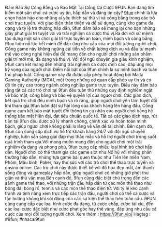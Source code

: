 Đảm Bảo Sự Công Bằng và Bảo Mật Tại Cổng Cá Cược 9FUN
Bạn đang tìm kiếm một sân chơi cá cược uy tín, hấp dẫn và đáng tin cậy?  [9fun](https://9fun.vip/) chính là lựa chọn hoàn hảo cho những ai yêu thích sự thú vị và công bằng trong các trò chơi trực tuyến. Với giao diện thân thiện và dễ sử dụng, cùng kho game đa dạng và tỷ lệ trả thưởng hấp dẫn, 9fun đảm bảo sẽ mang lại cho bạn những giây phút giải trí tuyệt vời và trải nghiệm cá cược thú vị.Ra đời với sứ mệnh tạo dựng một sân chơi giải trí trực tuyến an toàn, minh bạch và công bằng, 9fun luôn nỗ lực hết mình để đáp ứng nhu cầu của mọi đối tượng người chơi. Cổng game này không ngừng cải tiến về chất lượng dịch vụ và đầu tư mạnh mẽ vào công nghệ hiện đại để mang đến cho người chơi những sản phẩm giải trí mới mẻ, đa dạng và thú vị. Với đội ngũ chuyên gia giàu kinh nghiệm, 9fun cam kết mang đến những trải nghiệm cá cược đỉnh cao, đáp ứng mọi kỳ vọng của người chơi.Điểm nổi bật của 9fun chính là sự minh bạch và tuân thủ pháp luật. Cổng game này đã được cấp phép hoạt động bởi Malta Gaming Authority (MGA), một trong những cơ quan cấp phép uy tín và có độ tin cậy cao trong ngành công nghiệp game trực tuyến. Điều này đảm bảo rằng tất cả các trò chơi tại 9fun đều tuân thủ những quy định nghiêm ngặt về bảo mật, công bằng và bảo vệ quyền lợi của người chơi. Các giao dịch, kết quả trò chơi đều minh bạch và rõ ràng, giúp người chơi yên tâm tuyệt đối khi tham gia.9fun luôn đặt sự hài lòng của khách hàng lên hàng đầu. Cổng game cam kết bảo mật tuyệt đối thông tin cá nhân của người chơi bằng hệ thống bảo mật hiện đại, đạt tiêu chuẩn quốc tế. Tất cả các giao dịch nạp, rút tiền tại 9fun đều được xử lý nhanh chóng, chính xác và hoàn toàn minh bạch, giúp người chơi không phải lo lắng về vấn đề tài chính. Bên cạnh đó, 9fun còn cung cấp dịch vụ hỗ trợ khách hàng 24/7 với đội ngũ chuyên nghiệp, luôn sẵn sàng giải đáp mọi thắc mắc và hỗ trợ người chơi trong suốt quá trình tham gia.Với mong muốn mang đến cho người chơi một trải nghiệm đa dạng và phong phú, 9fun cung cấp nhiều loại hình trò chơi hấp dẫn. Người chơi có thể tham gia các game slot như Nổ hũ với những phần thưởng hấp dẫn, những tựa game bài quen thuộc như Tiến lên miền Nam, Phỏm, Mậu binh, Poker, hay thử sức với các trò chơi thể thao trực tuyến và casino online. Các trò chơi này được thiết kế với đồ họa đẹp mắt, âm thanh sống động và gameplay hấp dẫn, giúp người chơi có những giờ phút thư giãn và thử vận may.Bên cạnh đó, 9fun cũng đặc biệt chú trọng đến các sảnh game thể thao, với những trận đấu hấp dẫn từ các môn thể thao như bóng đá, bóng rổ, tennis và các môn thể thao điện tử. Với tỷ lệ kèo cạnh tranh và tính năng xem trực tiếp các trận đấu, người chơi có thể cá cược và tận hưởng không khí sôi động của các sự kiện thể thao trên toàn cầu. 9FUN cũng cung cấp các loại hình cược đa dạng, từ cược chấp, cược tài xỉu, đến các loại cược đặc biệt như cược phạt góc hay thẻ vàng, đáp ứng nhu cầu cá cược của mọi đối tượng người chơi.
Xem thêm : https://9fun.vip/
Hagtag : #9fun; #nhacai9fun
